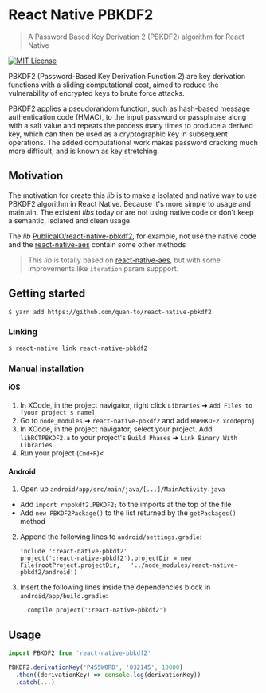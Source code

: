 # React Native PBKDF2
> A Password Based Key Derivation 2 (PBKDF2) algorithm for React Native

[![MIT License](https://img.shields.io/badge/License-MIT-brightgreen.svg)](https://tldrlegal.com/license/mit-license)

PBKDF2 (Password-Based Key Derivation Function 2) are key derivation functions with a sliding computational cost, aimed to reduce the vulnerability of encrypted keys to brute force attacks.

PBKDF2 applies a pseudorandom function, such as hash-based message authentication code (HMAC), to the input password or passphrase along with a salt value and repeats the process many times to produce a derived key, which can then be used as a cryptographic key in subsequent operations. The added computational work makes password cracking much more difficult, and is known as key stretching.

## Motivation
The motivation for create this _lib_ is to make a isolated and native way to use PBKDF2 algorithm in React Native. Because it's more simple to usage and maintain. The existent _libs_ today or are not using native code or don't keep a semantic, isolated and clean usage.

The _lib_ [PublicaIO/react-native-pbkdf2](https://github.com/PublicaIO/react-native-pbkdf2), for example, not use the native code and the [react-native-aes](https://github.com/tectiv3/react-native-aes) contain some other methods

> This _lib_ is totally based on [react-native-aes](https://github.com/tectiv3/react-native-aes), but with some improvements like `iteration` param suppport.

## Getting started

`$ yarn add https://github.com/quan-to/react-native-pbkdf2`

### Linking

`$ react-native link react-native-pbkdf2`

### Manual installation


#### iOS

1. In XCode, in the project navigator, right click `Libraries` ➜ `Add Files to [your project's name]`
2. Go to `node_modules` ➜ `react-native-pbkdf2` and add `RNPBKDF2.xcodeproj`
3. In XCode, in the project navigator, select your project. Add `libRCTPBKDF2.a` to your project's `Build Phases` ➜ `Link Binary With Libraries`
4. Run your project (`Cmd+R`)<

#### Android

1. Open up `android/app/src/main/java/[...]/MainActivity.java`
  - Add `import rnpbkdf2.PBKDF2;` to the imports at the top of the file
  - Add `new PBKDF2Package()` to the list returned by the `getPackages()` method
2. Append the following lines to `android/settings.gradle`:
  	```
  	include ':react-native-pbkdf2'
  	project(':react-native-pbkdf2').projectDir = new File(rootProject.projectDir, 	'../node_modules/react-native-pbkdf2/android')
  	```
3. Insert the following lines inside the dependencies block in `android/app/build.gradle`:
  	```
      compile project(':react-native-pbkdf2')
  	```


## Usage
```javascript
import PBKDF2 from 'react-native-pbkdf2'

PBKDF2.derivationKey('P4S5W0RD', '032145', 10000)
  .then((derivationKey) => console.log(derivationKey))
  .catch(...)
```
